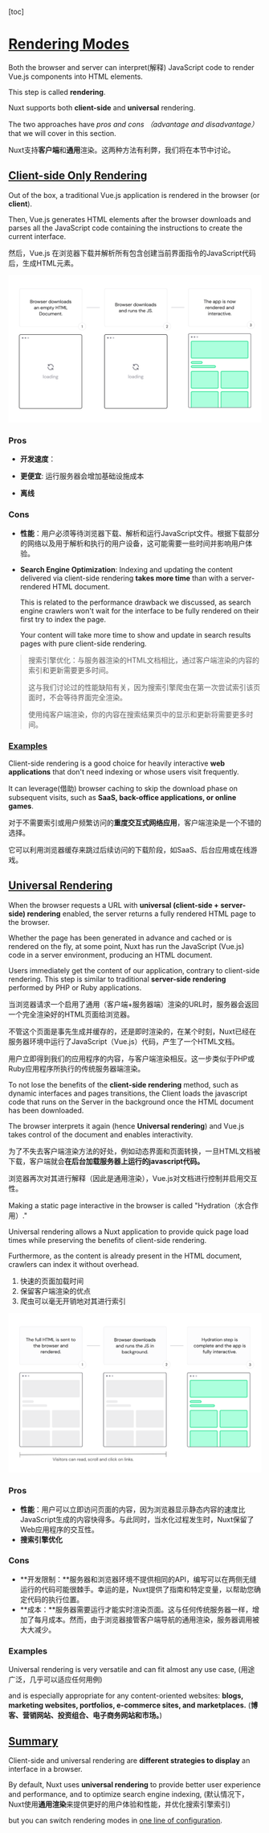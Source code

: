 [toc]

# [Rendering Modes](https://nuxt.com/docs/guide/concepts/rendering#rendering-modes)

Both the browser and server can interpret(解释) JavaScript code to render Vue.js components into HTML elements. 

This step is called **rendering**. 

Nuxt supports both **client-side** and **universal** rendering. 

The two approaches have *pros and cons （advantage and disadvantage）* that we will cover in this section.

Nuxt支持**客户端**和**通用**渲染。这两种方法有利弊，我们将在本节中讨论。



## [Client-side Only Rendering](https://nuxt.com/docs/guide/concepts/rendering#client-side-only-rendering)

Out of the box, a traditional Vue.js application is rendered in the browser (or **client**). 

Then, Vue.js generates HTML elements after the browser downloads and parses all the JavaScript code containing the instructions to create the current interface.

然后，Vue.js 在浏览器下载并解析所有包含创建当前界面指令的JavaScript代码后，生成HTML元素。

![img](../../imgs/csr.svg)

### Pros

- **开发速度**：

- **更便宜**: 运行服务器会增加基础设施成本

- **离线**

### Cons

- **性能**：用户必须等待浏览器下载、解析和运行JavaScript文件。根据下载部分的网络以及用于解析和执行的用户设备，这可能需要一些时间并影响用户体验。

- **Search Engine Optimization**: Indexing and updating the content delivered via client-side rendering **takes more time** than with a server-rendered HTML document. 

  This is related to the performance drawback we discussed, as search engine crawlers won't wait for the interface to be fully rendered on their first try to index the page. 

  Your content will take more time to show and update in search results pages with pure client-side rendering.

> 搜索引擎优化：与服务器渲染的HTML文档相比，通过客户端渲染的内容的索引和更新需要更多时间。
>
> ​	这与我们讨论过的性能缺陷有关，因为搜索引擎爬虫在第一次尝试索引该页面时，不会等待界面完全渲染。
>
> ​	使用纯客户端渲染，你的内容在搜索结果页中的显示和更新将需要更多时间。



### [Examples](https://nuxt.com/docs/guide/concepts/rendering#examples)

Client-side rendering is a good choice for heavily interactive **web applications** that don't need indexing or whose users visit frequently. 

It can leverage(借助) browser caching to skip the download phase on subsequent visits, such as **SaaS, back-office applications, or online games**.

对于不需要索引或用户频繁访问的**重度交互式网络应用**，客户端渲染是一个不错的选择。

它可以利用浏览器缓存来跳过后续访问的下载阶段，如SaaS、后台应用或在线游戏。





## [Universal Rendering](https://nuxt.com/docs/guide/concepts/rendering#universal-rendering)

When the browser requests a URL with **universal (client-side + server-side) rendering** enabled, the server returns a fully rendered HTML page to the browser. 

Whether the page has been generated in advance and cached or is rendered on the fly, at some point, Nuxt has run the JavaScript (Vue.js) code in a server environment, producing an HTML document. 

Users immediately get the content of our application, contrary to client-side rendering. This step is similar to traditional **server-side rendering** performed by PHP or Ruby applications.



当浏览器请求一个启用了通用（客户端+服务器端）渲染的URL时，服务器会返回一个完全渲染好的HTML页面给浏览器。

不管这个页面是事先生成并缓存的，还是即时渲染的，在某个时刻，Nuxt已经在服务器环境中运行了JavaScript（Vue.js）代码，产生了一个HTML文档。

用户立即得到我们的应用程序的内容，与客户端渲染相反。这一步类似于PHP或Ruby应用程序所执行的传统服务器端渲染。



To not lose the benefits of the **client-side rendering** method, such as dynamic interfaces and pages transitions, the Client loads the javascript code that runs on the Server in the background once the HTML document has been downloaded.

 The browser interprets it again (hence **Universal rendering**) and Vue.js takes control of the document and enables interactivity.

为了不失去客户端渲染方法的好处，例如动态界面和页面转换，一旦HTML文档被下载，客户端就会**在后台加载服务器上运行的javascript代码。**

浏览器再次对其进行解释（因此是通用渲染），Vue.js对文档进行控制并启用交互性。



Making a static page interactive in the browser is called "Hydration（水合作用）." 



Universal rendering allows a Nuxt application to provide quick page load times while preserving the benefits of client-side rendering. 

Furthermore, as the content is already present in the HTML document, crawlers can index it without overhead.

1. 快速的页面加载时间
2. 保留客户端渲染的优点
3. 爬虫可以毫无开销地对其进行索引

![img](../../imgs/ssr.svg)



### Pros

- **性能**：用户可以立即访问页面的内容，因为浏览器显示静态内容的速度比JavaScript生成的内容快得多。与此同时，当水化过程发生时，Nuxt保留了Web应用程序的交互性。
- **搜索引擎优化**

### Cons

- **开发限制：**服务器和浏览器环境不提供相同的API，编写可以在两侧无缝运行的代码可能很棘手。幸运的是，Nuxt提供了指南和特定变量，以帮助您确定代码的执行位置。
- **成本：**服务器需要运行才能实时渲染页面。这与任何传统服务器一样，增加了每月成本。然而，由于浏览器接管客户端导航的通用渲染，服务器调用被大大减少。



### Examples

Universal rendering is very versatile and can fit almost any use case,  (用途广泛，几乎可以适应任何用例)

and is especially appropriate for any content-oriented websites: **blogs, marketing websites, portfolios, e-commerce sites, and marketplaces.** (**博客、营销网站、投资组合、电子商务网站和市场。**)



## [Summary](https://nuxt.com/docs/guide/concepts/rendering#summary)

Client-side and universal rendering are **different strategies to display** an interface in a browser.

By default, Nuxt uses **universal rendering** to provide better user experience and performance, and to optimize search engine indexing,  (默认情况下，Nuxt使用**通用渲染**来提供更好的用户体验和性能，并优化搜索引擎索引)

but you can switch rendering modes in [one line of configuration](https://nuxt.com/docs/api/configuration/nuxt-config#ssr).









